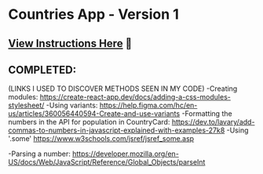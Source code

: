 # Countries App - Version 1

## [View Instructions Here](https://github.com/AnnieCannons/countries-app-instructions/tree/main/version-2) 📝

## COMPLETED:

(LINKS I USED TO DISCOVER METHODS SEEN IN MY CODE)
-Creating modules: https://create-react-app.dev/docs/adding-a-css-modules-stylesheet/
-Using variants: https://help.figma.com/hc/en-us/articles/360056440594-Create-and-use-variants
-Formatting the numbers in the API for population in CountryCard: https://dev.to/lavary/add-commas-to-numbers-in-javascript-explained-with-examples-27k8
-Using '.some' https://www.w3schools.com/jsref/jsref_some.asp

-Parsing a number: https://developer.mozilla.org/en-US/docs/Web/JavaScript/Reference/Global_Objects/parseInt
